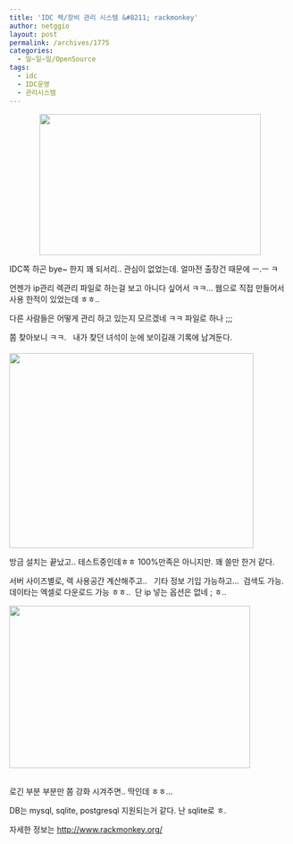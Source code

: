 ```yaml
---
title: 'IDC 렉/장비 관리 시스템 &#8211; rackmonkey'
author: netggio
layout: post
permalink: /archives/1775
categories:
  - 일~일~일/OpenSource
tags:
  - idc
  - IDC운영
  - 관리시스템
---
```

<P align=center><IMG style="MARGIN-TOP: 1px; WIDTH: 396px; HEIGHT: 252px" alt="" onerror="if (this.src != '/skin/admin/whitedream/image/spacer.gif') { this.src='/skin/admin/whitedream/image/spacer.gif' }" src="http://blog.netggio.pe.kr/attach/1/1375552425.png?randseed=0.7553307678310996" width=120 height=87>

  


IDC쪽 하곤 bye~ 한지 꽤 되서리.. 관심이 없었는데. 얼마전 출장건 때문에 ㅡ.ㅡ ㅋ  
  
언젠가 ip관리 렉관리 파일로 하는걸 보고 아니다 싶어서 ㅋㅋ&#8230; 웹으로 직접 만들어서 사용 한적이 있었는데 ㅎㅎ..   
  
다른 사람들은 어떻게 관리 하고 있는지 모르겠네 ㅋㅋ 파일로 하나 ;;;   
  
쫌 찾아보니 ㅋㅋ. &nbsp; 내가 찾던 녀석이 눈에 보이길래 기록에 남겨둔다.  
  
<IMG style="MARGIN-TOP: 5px; WIDTH: 437px; HEIGHT: 348px" alt="" onerror="if (this.src != '/skin/admin/whitedream/image/spacer.gif') { this.src='/skin/admin/whitedream/image/spacer.gif' }" src="http://blog.netggio.pe.kr/attach/1/1216387741.png?randseed=0.962905264737195" width=120 height=79>  
  
방금 설치는 끝났고.. 테스트중인데ㅎㅎ 100%만족은 아니지만. 꽤 쓸만 한거 같다.  
  
서버 사이즈별로, 렉 사용공간 계산해주고.. &nbsp; 기타 정보 기입 가능하고&#8230;&nbsp; 검색도 가능. 데이타는 엑셀로 다운로드 가능 ㅎㅎ..&nbsp; 단 ip 넣는 옵션은 없네 ; ㅎ..   
  
<IMG style="MARGIN-TOP: 1px; WIDTH: 431px; HEIGHT: 290px" alt="" onerror="if (this.src != '/skin/admin/whitedream/image/spacer.gif') { this.src='/skin/admin/whitedream/image/spacer.gif' }" src="http://blog.netggio.pe.kr/attach/1/1335568630.png?randseed=0.0822027923493091" width=120 height=87>  
  
  
&nbsp;  
로긴 부분 부분만 쫌 강화 시겨주면.. 딱인데 ㅎㅎ&#8230;&nbsp;   
  
DB는 mysql, sqlite, postgresql 지원되는거 같다. 난 sqlite로 ㅎ.  
  
자세한 정보는 <A href="http://www.rackmonkey.org/" target=_blank><http://www.rackmonkey.org/></A>  
  
  
&nbsp; </p>